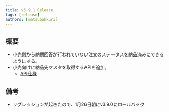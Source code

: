 ```yaml
---
title: v3.9.1 Release
tags: [release]
authors: [matsubokkuri]
---
```


<!-- truncate -->

## 概要

- 小売側から納期回答が行われていない注文のステータスを納品済みにできるようにする。
- 小売向けに納品先マスタを取得するAPIを追加。
  - [API仕様](https://tanomimaster.com/docs/api#tag/Retail/operation/getShippingAddresses)


## 備考

- リグレッションが起きたので、1月26日朝にv3.9.0にロールバック


